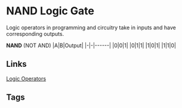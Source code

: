 # NAND Logic Gate 

Logic operators in programming and circuitry take in inputs and have corresponding outputs.

**NAND** (NOT AND)
|A|B|Output|
|-|-|------|
|0|0|1|
|0|1|1|
|1|0|1|
|1|1|0|

## Links
[Logic Operators](../202305122125)

## Tags
